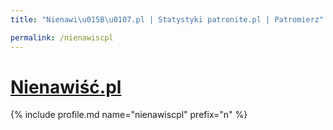 ```yaml
---
title: "Nienawi\u015B\u0107.pl | Statystyki patronite.pl | Patromierz"

permalink: /nienawiscpl
---
```


# [Nienawiść.pl](https://patronite.pl/nienawiscpl)

{% include profile.md name="nienawiscpl" prefix="n" %}
